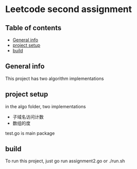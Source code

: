 # Leetcode second assignment

## Table of contents
* [General info](#general-info)
* [project setup](#setup)
* [build](#build)

## General info
This project has two algorithm implementations
## project setup
in the algo folder, two implementations
* 子域名访问计数
* 数组的度

test.go is main package

## build
To run this project, just go run assignment2.go or ./run.sh